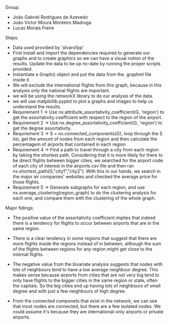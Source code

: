 Group:
- João Gabriel Rodrigues de Azevedo
- João Victor Moura Monteiro Madruga
- Lucas Morais Freire

Steps:
- Data used provided by 'alvarofpp' 
- First install and import the dependencies required to generate our graphs and to create graphics so we can have a visual notion of the results. Update the data to be up-to-date by running the proper scripts provided.
- Instantiate a Graph() object and put the data from the .graphml file inside it.
- We will exclude the international flights from this graph, because in this analysis only the national flights are important.
- we will be using the networkX library to do our analysis of the data.
- we will use matplotlib.pyplot to plot a graphs and images to help us understand the results.
- Requirement 1 -> Use nx.attribute_assortativity_coefficient(G, 'region') to get the assortativity coefficient with respect to the region of the airport.
- Requirement 2 -> Use nx.degree_assortativity_coefficient(G, 'region') to get the degree assortativity.
- Requirement 3 -> S = nx.connected_components(G), loop through the S list, get the amount of nodes from each region and then calculate the percentagem of airports that contained in each region
- Requirement 4 -> Find a path to travel through a city from each region by taking the shortest path. Considering that it is more likely for there to be direct flights between bigger cities, we searched for the airport code of each city of interest in the airports.csv file and then ran nx.shortest_path(G,"city1","city2"). With this in our hands, we search in the major air companies' websites and checked the average price for those flights.
- Requirement 5 -> Generate subgraphs for each region, and use nx.average_clustering(region_graph) to do the clustering analysis for each one, and compare them with the clustering of the whole graph.

Major fidings:
- The positive value of the assortativity coefficient implies that indeed there is a tendency for flights to occur between airports that are in the same region.

- There is a clear tendency in some regions that suggest that there are more flights inside the regions instead of in between, although the sum of the flights between regions for any region might get close to the internal flights.

- The negative value from the bivariate analysis suggests that nodes with lots of neighbours tend to have a low average neighbour degree. This makes sense because airports from cities that are not very big tend to only have flights to the bigger cities in the same region or state, often the capitals. So the big cities end up having lots of neighbours of small degree and with just a few neighbours of high degree.

- From the connected componets that exist in the network, we can see that most nodes are connected, but there are a few isolated nodes. We could assume it's because they are international-only airports or private airports.